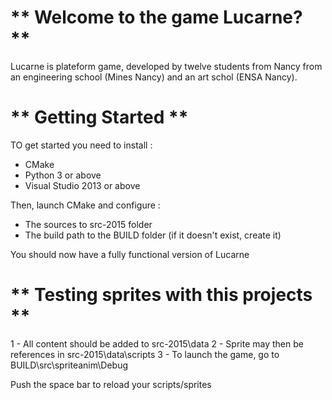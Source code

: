 ﻿# ** Welcome to the game Lucarne? ** 

Lucarne is plateform game, developed by twelve students from Nancy from an engineering school (Mines Nancy) and an art schol (ENSA Nancy).



 
 # ** Getting Started **
 
 TO get started you need to install : 
 - CMake
 - Python 3 or above
 - Visual Studio 2013 or above
 
 Then, launch CMake and configure :
 - The sources to src-2015 folder
 - The build path to the BUILD folder (if it doesn't exist, create it)
 
 You should now have a fully functional version of Lucarne
 
 
 # ** Testing sprites with this projects **
 
 1 - All content should be added to src-2015\data
 2 - Sprite may then be references in src-2015\data\scripts
 3 - To launch the game, go to BUILD\src\spriteanim\Debug
 
 Push the space bar to reload your scripts/sprites
 
 

